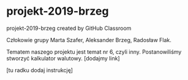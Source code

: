 # projekt-2019-brzeg
projekt-2019-brzeg created by GitHub Classroom


Człokowie grupy Marta Szafer, Aleksander Brzeg, Radosław Flak. 

Tematem naszego projektu jest temat nr 6, czyli inny. Postanowiliśmy stworzyć kalkulator walutowy. 
[dodajmy link]


[tu radku dodaj instrukcję]
